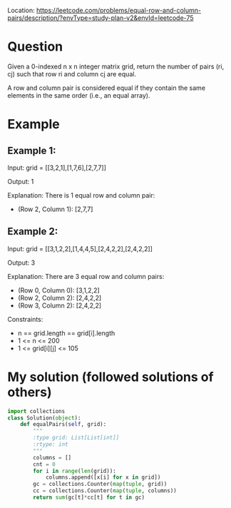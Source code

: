 Location: https://leetcode.com/problems/equal-row-and-column-pairs/description/?envType=study-plan-v2&envId=leetcode-75
# Question
Given a 0-indexed n x n integer matrix grid, return the number of pairs (ri, cj) such that row ri and column cj are equal.

A row and column pair is considered equal if they contain the same elements in the same order (i.e., an equal array).

 
# Example

## Example 1:

Input: grid = [[3,2,1],[1,7,6],[2,7,7]]

Output: 1

Explanation: There is 1 equal row and column pair:
- (Row 2, Column 1): [2,7,7]

## Example 2:

Input:  grid = [[3,1,2,2],[1,4,4,5],[2,4,2,2],[2,4,2,2]]

Output: 3

Explanation: There are 3 equal row and column pairs:
- (Row 0, Column 0): [3,1,2,2]
- (Row 2, Column 2): [2,4,2,2]
- (Row 3, Column 2): [2,4,2,2]
  

Constraints:

- n == grid.length == grid[i].length
- 1 <= n <= 200
- 1 <= grid[i][j] <= 105
 

# My solution (followed solutions of others)
```python
import collections
class Solution(object):
    def equalPairs(self, grid):
        """
        :type grid: List[List[int]]
        :rtype: int
        """
        columns = []
        cnt = 0
        for i in range(len(grid)):
            columns.append([x[i] for x in grid])
        gc = collections.Counter(map(tuple, grid))
        cc = collections.Counter(map(tuple, columns))
        return sum(gc[t]*cc[t] for t in gc)

        
```
